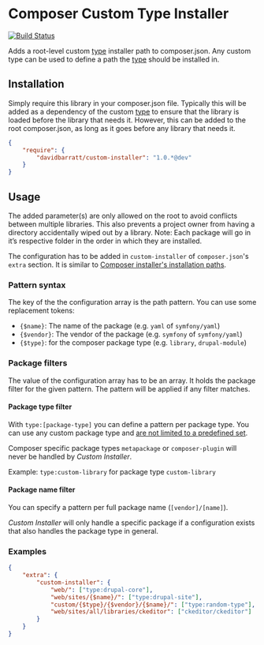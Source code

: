 Composer Custom Type Installer
==============================
[![Build Status](https://travis-ci.org/davidbarratt/custom-installer.svg?branch=develop)](https://travis-ci.org/davidbarratt/custom-installer)

Adds a root-level custom [type](https://getcomposer.org/doc/04-schema.md#type) installer path to composer.json. Any custom type can be used to define a path the [type](https://getcomposer.org/doc/04-schema.md#type) should be installed in.

## Installation
Simply require this library in your composer.json file. Typically this will be added as a dependency of the custom [type](https://getcomposer.org/doc/04-schema.md#type) to ensure that the library is loaded before the library that needs it. However, this can be added to the root composer.json, as long as it goes before any library that needs it.
```json
{
    "require": {
        "davidbarratt/custom-installer": "1.0.*@dev"
    }
}
```

## Usage
The added parameter(s) are only allowed on the root to avoid conflicts between multiple libraries. This also prevents a project owner from having a directory accidentally wiped out by a library. Note: Each package will go in it’s respective folder in the order in which they are installed.

The configuration has to be added in `custom-installer` of `composer.json`'s `extra` section. It is similar to [Composer installer's installation paths](https://github.com/composer/installers#custom-install-paths).

### Pattern syntax

The key of the the configuration array is the path pattern. You can use some
replacement tokens:

- `{$name}`: The name of the package (e.g. `yaml` of `symfony/yaml`)
- `{$vendor}`: The vendor of the package (e.g. `symfony` of `symfony/yaml`)
- `{$type}`: for the composer package type (e.g. `library`, `drupal-module`)

### Package filters

The value of the configuration array has to be an array. It holds the package 
filter for the given pattern. The pattern will be applied if any filter matches.

#### Package type filter

With `type:[package-type]` you can define a pattern per package type. You can use
any custom package type and [are not limited to a predefined set](https://github.com/composer/installers#should-we-allow-dynamic-package-types-or-paths-no).

Composer specific package types `metapackage` or `composer-plugin` will never be
handled by _Custom Installer_.

Example: `type:custom-library` for package type `custom-library`

#### Package name filter

You can  specify a pattern per full package name (`[vendor]/[name]`).

_Custom Installer_ will only handle a specific package if a configuration exists
that also handles the package type in general.

### Examples

```json
{
    "extra": {
        "custom-installer": {
            "web/": ["type:drupal-core"],
            "web/sites/{$name}/": ["type:drupal-site"],
            "custom/{$type}/{$vendor}/{$name}/": ["type:random-type"],
            "web/sites/all/libraries/ckeditor": ["ckeditor/ckeditor"]
        }
    }
}
```
